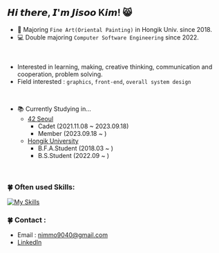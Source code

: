 ## 𝙃𝙞 𝙩𝙝𝙚𝙧𝙚, 𝙄'𝙢 𝙅𝙞𝙨𝙤𝙤 K𝙞𝙢! 😸
- 🎨 Majoring `Fine Art(Oriental Painting)` in Hongik Univ. since 2018.
- 💻 Double majoring `Computer Software Engineering` since 2022.
<br>

- Interested in learning, making, creative thinking, communication and cooperation, problem solving.
- Field interested : `graphics`, `front-end`, `overall system design`
<br>

- 📚 Currently Studying in...
  - [42 Seoul](https://42seoul.kr/en/seoul42/studies/studies_info.html)
    - Cadet (2021.11.08 ~ 2023.09.18)
    - Member (2023.09.18 ~ )
  - [Hongik University](https://www.hongik.ac.kr/index.do)
    - B.F.A.Student (2018.03 ~ )
    - B.S.Student (2022.09 ~ )
<br>

### 🍀 Often used Skills:

<!--
<div align="center">
-->
[![My Skills](https://skillicons.dev/icons?i=git,github,c,cpp,vscode,python,mysql,html,css,react,javascript,typescript,unity,blender,figma&theme=light&perline=5)](https://skillicons.dev)

### 🍀 Contact :
- Email : nimmo9040@gmail.com
- [LinkedIn](https://www.linkedin.com/in/jisoo-kim-521545217/)
<br>

<br>

<!--
**nimo-my/nimo-my** is a ✨ _special_ ✨ repository because its `README.md` (this file) appears on your GitHub profile.

Here are some ideas to get you started:

- 🔭 I’m currently working on ...
- 🌱 I’m currently learning ...
- 👯 I’m looking to collaborate on ...
- 🤔 I’m looking for help with ...
- 💬 Ask me about ...
- 📫 How to reach me: ...
- 😄 Pronouns: ...
- ⚡ Fun fact: ...
-->
